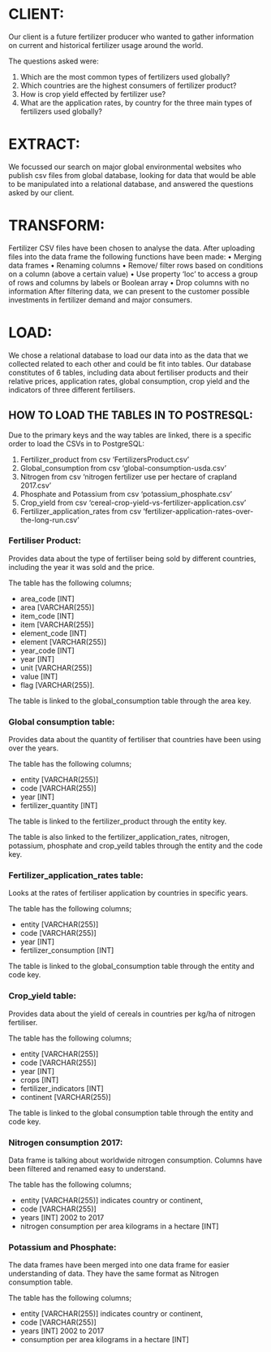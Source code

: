 # CLIENT:
Our client is a future fertilizer producer who wanted to gather information on current and historical fertilizer usage around the world. 

The questions asked were: 
1.	Which are the most common types of fertilizers used globally? 
2.	Which countries are the highest consumers of fertilizer product? 
3.	How is crop yield effected by fertilizer use? 
4.	What are the application rates, by country for the three main types of fertilizers used globally?

# EXTRACT:
We focussed our search on major global environmental websites who publish csv files from global database, looking for data that would be able to be manipulated into a relational database, and answered the questions asked by our client. 

# TRANSFORM:
Fertilizer CSV files have been chosen to analyse the data. After uploading files into the data frame the following functions have been made:
•	Merging data frames
•	Renaming columns
•	Remove/ filter rows based on conditions on a column (above a certain value)
•	Use property ‘loc’ to access a group of rows and columns by labels or Boolean array
•	Drop columns with no information
After filtering data, we can present to the customer possible investments in fertilizer demand and major consumers.

# LOAD:
We chose a relational database to load our data into as the data that we collected related to each other and could be fit into tables. Our database constitutes of 6 tables, including data about fertiliser products and their relative prices, application rates, global consumption, crop yield and the indicators of three different fertilisers.

## HOW TO LOAD THE TABLES IN TO POSTRESQL:
Due to the primary keys and the way tables are linked, there is a specific order to load the CSVs in to PostgreSQL:
1.	Fertilizer_product from csv ‘FertilizersProduct.csv’
2.	Global_consumption from csv ‘global-consumption-usda.csv’
3.	Nitrogen from csv ‘nitrogen fertilizer use per hectare of crapland 2017.csv’
4.	Phosphate and Potassium from csv ‘potassium_phosphate.csv’
5.	Crop_yield from csv ‘cereal-crop-yield-vs-fertilizer-application.csv’
6.	Fertilizer_application_rates from csv ‘fertilizer-application-rates-over-the-long-run.csv’

### Fertiliser Product:
Provides data about the type of fertiliser being sold by different countries, including the year it was sold and the price.

The table has the following columns; 
-	area_code [INT]
-	area [VARCHAR(255)]
-	item_code [INT]
-	item [VARCHAR(255)]
-	element_code [INT]
-	element [VARCHAR(255)]
-	year_code [INT]
-	year [INT]
-	unit [VARCHAR(255)]
-	value [INT]
-	flag [VARCHAR(255)]. 

The table is linked to the global_consumption table through the area key.

### Global consumption table:
Provides data about the quantity of fertiliser that countries have been using over the years.

The table has the following columns; 
-	entity [VARCHAR(255)]
-	code [VARCHAR(255)]
-	year [INT]
-	fertilizer_quantity [INT]

The table is linked to the fertilizer_product through the entity key. 

The table is also linked to the fertilizer_application_rates, nitrogen, potassium, phosphate and crop_yeild tables through the entity and the code key.

### Fertilizer_application_rates table:
Looks at the rates of fertiliser application by countries in specific years.

The table has the following columns;
-	entity [VARCHAR(255)]
-	code [VARCHAR(255)]
-	year [INT]
-	fertilizer_consumption [INT]

The table is linked to the global_consumption table through the entity and code key.

### Crop_yield table:
Provides data about the yield of cereals in countries per kg/ha of nitrogen fertiliser.

The table has the following columns;
-	entity [VARCHAR(255)]
-	code [VARCHAR(255)]
-	year [INT]
-	crops [INT]
-	fertilizer_indicators [INT]
-	continent [VARCHAR(255)]

The table is linked to the global consumption table through the entity and code key.

### Nitrogen consumption 2017:
Data frame is talking about worldwide nitrogen consumption. Columns have been filtered and renamed easy to understand. 

The table has the following columns;
-	entity [VARCHAR(255)] indicates country or continent, 
-	code [VARCHAR(255)]
-	years [INT] 2002 to 2017
-	nitrogen consumption per area kilograms in a hectare [INT]

### Potassium and Phosphate:
The data frames have been merged into one data frame for easier understanding of data. They have the same format as Nitrogen consumption table. 

The table has the following columns;
-	entity [VARCHAR(255)] indicates country or continent, 
-	code [VARCHAR(255)]
-	years [INT] 2002 to 2017 
-	consumption per area kilograms in a hectare [INT]
